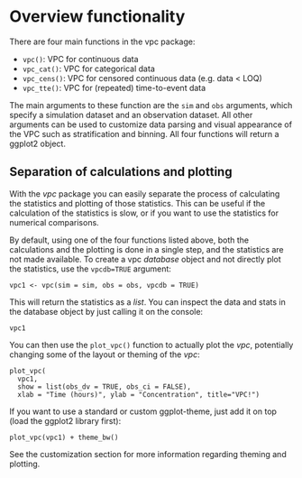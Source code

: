 # Overview functionality

There are four main functions in the vpc package:

- `vpc()`: VPC for continuous data
- `vpc_cat()`: VPC for categorical data
- `vpc_cens()`: VPC for censored continuous data (e.g. data < LOQ)
- `vpc_tte()`: VPC for (repeated) time-to-event data

The main arguments to these function are the `sim` and `obs` arguments, which specify a simulation dataset and an observation dataset. All other arguments can be used to customize data parsing and visual appearance of the VPC such as stratification and binning. All four functions will return a ggplot2 object.

## Separation of calculations and plotting

With the *vpc* package you can easily separate the process of calculating the statistics and plotting of those statistics. This can be useful if the calculation of the statistics is slow, or if you want to use the statistics for numerical comparisons.

By default, using one of the four functions listed above, both the calculations and the plotting is done in a single step, and the statistics are not made available. To create a vpc *database* object and not directly plot the statistics, use the `vpcdb=TRUE` argument:

    vpc1 <- vpc(sim = sim, obs = obs, vpcdb = TRUE)

This will return the statistics as a *list*. You can inspect the data and stats in the database object by just calling it on the console:

    vpc1

You can then use the `plot_vpc()` function to actually plot the *vpc*, potentially changing some of the layout or theming of the *vpc*:

    plot_vpc(
      vpc1,
      show = list(obs_dv = TRUE, obs_ci = FALSE),
      xlab = "Time (hours)", ylab = "Concentration", title="VPC!")

If you want to use a standard or custom ggplot-theme, just add it on top (load the ggplot2 library first):

    plot_vpc(vpc1) + theme_bw()

See the customization section for more information regarding theming and plotting.
